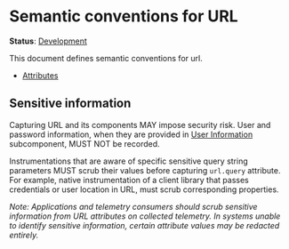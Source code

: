 <!--- Hugo front matter used to generate the website version of this page:
linkTitle: URL
--->

# Semantic conventions for URL

**Status**: [Development][DocumentStatus]

This document defines semantic conventions for url.

- [Attributes](../registry/attributes/url.md)

## Sensitive information

Capturing URL and its components MAY impose security risk. User and password information, when they are provided in [User Information](https://datatracker.ietf.org/doc/html/rfc3986#section-3.2.1) subcomponent, MUST NOT be recorded.

Instrumentations that are aware of specific sensitive query string parameters MUST scrub their values before capturing `url.query` attribute. For example, native instrumentation of a client library that passes credentials or user location in URL, must scrub corresponding properties.

_Note: Applications and telemetry consumers should scrub sensitive information from URL attributes on collected telemetry. In systems unable to identify sensitive information, certain attribute values may be redacted entirely._

[DocumentStatus]: https://opentelemetry.io/docs/specs/otel/document-status
